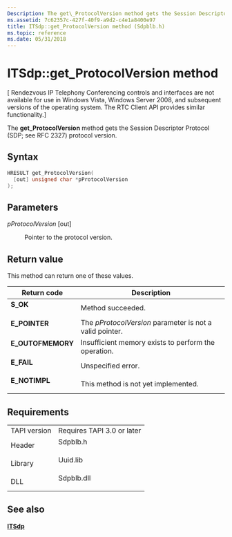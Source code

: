 ```yaml
---
Description: The get\_ProtocolVersion method gets the Session Descriptor Protocol (SDP; see RFC 2327) protocol version.
ms.assetid: 7c62357c-427f-40f9-a9d2-c4e1a8400e97
title: ITSdp::get_ProtocolVersion method (Sdpblb.h)
ms.topic: reference
ms.date: 05/31/2018
---
```


# ITSdp::get\_ProtocolVersion method

\[ Rendezvous IP Telephony Conferencing controls and interfaces are not available for use in Windows Vista, Windows Server 2008, and subsequent versions of the operating system. The RTC Client API provides similar functionality.\]

The **get\_ProtocolVersion** method gets the Session Descriptor Protocol (SDP; see RFC 2327) protocol version.

## Syntax


```C++
HRESULT get_ProtocolVersion(
  [out] unsigned char *pProtocolVersion
);
```



## Parameters

<dl> <dt>

*pProtocolVersion* \[out\]
</dt> <dd>

Pointer to the protocol version.

</dd> </dl>

## Return value

This method can return one of these values.



| Return code                                                                                   | Description                                                         |
|-----------------------------------------------------------------------------------------------|---------------------------------------------------------------------|
| <dl> <dt>**S\_OK**</dt> </dl>          | Method succeeded.<br/>                                        |
| <dl> <dt>**E\_POINTER**</dt> </dl>     | The *pProtocolVersion* parameter is not a valid pointer.<br/> |
| <dl> <dt>**E\_OUTOFMEMORY**</dt> </dl> | Insufficient memory exists to perform the operation.<br/>     |
| <dl> <dt>**E\_FAIL**</dt> </dl>        | Unspecified error.<br/>                                       |
| <dl> <dt>**E\_NOTIMPL**</dt> </dl>     | This method is not yet implemented.<br/>                      |



 

## Requirements



|                         |                                                                                       |
|-------------------------|---------------------------------------------------------------------------------------|
| TAPI version<br/> | Requires TAPI 3.0 or later<br/>                                                 |
| Header<br/>       | <dl> <dt>Sdpblb.h</dt> </dl>   |
| Library<br/>      | <dl> <dt>Uuid.lib</dt> </dl>   |
| DLL<br/>          | <dl> <dt>Sdpblb.dll</dt> </dl> |



## See also

<dl> <dt>

[**ITSdp**](itsdp.md)
</dt> </dl>

 

 




